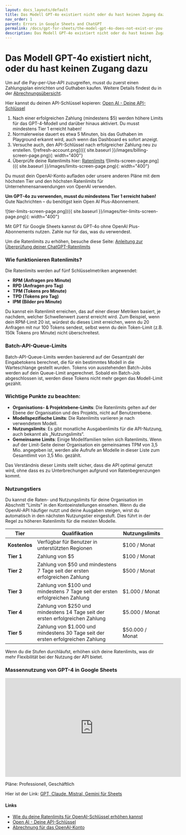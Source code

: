 ```yaml
---
layout: docs_layouts/default
title: Das Modell GPT-4o existiert nicht oder du hast keinen Zugang dazu
nav_order: 1
parent: Errors in Google Sheets and ChatGPT
permalink: /docs/gpt-for-sheets/the-model-gpt-4o-does-not-exist-or-you-do-not-have-access-to-it/germany
description: Das Modell GPT-4o existiert nicht oder du hast keinen Zugang dazu
---
```


# Das Modell GPT-4o existiert nicht, oder du hast keinen Zugang dazu

Um auf die Pay-per-Use-API zuzugreifen, musst du zuerst einen Zahlungsplan einrichten und Guthaben kaufen. Weitere Details findest du in der [Abrechnungsübersicht](https://platform.openai.com/settings/organization/billing/overview).

Hier kannst du deinen API-Schlüssel kopieren: <a href="https://platform.openai.com/api-keys" rel="nofollow" target="_blank">Open AI - Deine API-Schlüssel</a>

1. Nach einer erfolgreichen Zahlung (mindestens $5) werden höhere Limits für das GPT-4-Modell und darüber hinaus aktiviert. Du musst mindestens Tier 1 erreicht haben!
2. Normalerweise dauert es etwa 5 Minuten, bis das Guthaben im Playground erkannt wird, auch wenn das Dashboard es sofort anzeigt.
3. Versuche auch, den API-Schlüssel nach erfolgreicher Zahlung neu zu erstellen.
   ![refresh-account.png]({{ site.baseurl }}/images/billing-screen-page.png){: width="400"}
4. Überprüfe deine Ratenlimits hier: <a rel="nofollow" target="_blank" href="https://platform.openai.com/settings/organization/limits">Ratenlimits</a>
   ![limits-screen-page.png]({{ site.baseurl }}/images/limits-screen-page.png){: width="400"}

Du musst dein OpenAI-Konto aufladen oder unsere anderen Pläne mit dem höchsten Tier und den höchsten Ratenlimits für Unternehmensanwendungen von OpenAI verwenden.

**Um GPT-4o zu verwenden, musst du mindestens Tier 1 erreicht haben!**  
Gute Nachrichten – du benötigst kein Open AI Plus-Abonnement.

![tier-limits-screen-page.png]({{ site.baseurl }}/images/tier-limits-screen-page.png){: width="400"}

Mit GPT für Google Sheets kannst du GPT-4o ohne OpenAI Plus-Abonnements nutzen. Zahle nur für das, was du verwendest.

Um die Ratenlimits zu erhöhen, besuche diese Seite: <a href="https://platform.openai.com/docs/guides/rate-limits" rel="nofollow" target="_blank">Anleitung zur Überprüfung deiner ChatGPT-Ratenlimits</a>

### Wie funktionieren Ratenlimits?

Die Ratenlimits werden auf fünf Schlüsselmetriken angewendet:

- **RPM (Anfragen pro Minute)**
- **RPD (Anfragen pro Tag)**
- **TPM (Tokens pro Minute)**
- **TPD (Tokens pro Tag)**
- **IPM (Bilder pro Minute)**

Du kannst ein Ratenlimit erreichen, das auf einer dieser Metriken basiert, je nachdem, welcher Schwellenwert zuerst erreicht wird. Zum Beispiel, wenn dein RPM-Limit 20 ist, würdest du dieses Limit erreichen, wenn du 20 Anfragen mit nur 100 Tokens sendest, selbst wenn du dein Token-Limit (z.B. 150k Tokens pro Minute) nicht überschreitest.

### Batch-API-Queue-Limits

Batch-API-Queue-Limits werden basierend auf der Gesamtzahl der Eingabetokens berechnet, die für ein bestimmtes Modell in die Warteschlange gestellt wurden. Tokens von ausstehenden Batch-Jobs werden auf dein Queue-Limit angerechnet. Sobald ein Batch-Job abgeschlossen ist, werden diese Tokens nicht mehr gegen das Modell-Limit gezählt.

### Wichtige Punkte zu beachten:

- **Organisations- & Projektebene-Limits**: Die Ratenlimits gelten auf der Ebene der Organisation und des Projekts, nicht auf Benutzerebene.
- **Modellspezifische Limits**: Die Ratenlimits variieren je nach verwendetem Modell.
- **Nutzungslimits**: Es gibt monatliche Ausgabenlimits für die API-Nutzung, auch bekannt als „Nutzungslimits“.
- **Gemeinsame Limits**: Einige Modellfamilien teilen sich Ratenlimits. Wenn auf der Limit-Seite deiner Organisation ein gemeinsames TPM von 3,5 Mio. angegeben ist, werden alle Aufrufe an Modelle in dieser Liste zum Gesamtlimit von 3,5 Mio. gezählt.

Das Verständnis dieser Limits stellt sicher, dass die API optimal genutzt wird, ohne dass es zu Unterbrechungen aufgrund von Ratenbegrenzungen kommt.

### Nutzungstiers

Du kannst die Raten- und Nutzungslimits für deine Organisation im Abschnitt "Limits" in den Kontoeinstellungen einsehen. Wenn du die OpenAI-API häufiger nutzt und deine Ausgaben steigen, wirst du automatisch in den nächsten Nutzungstier eingestuft. Dies führt in der Regel zu höheren Ratenlimits für die meisten Modelle.

| **Tier**    | **Qualifikation**                                                  | **Nutzungslimits** |
|-------------|-------------------------------------------------------------------|--------------------|
| **Kostenlos** | Verfügbar für Benutzer in unterstützten Regionen                  | $100 / Monat       |
| **Tier 1**  | Zahlung von $5                                                    | $100 / Monat       |
| **Tier 2**  | Zahlung von $50 und mindestens 7 Tage seit der ersten erfolgreichen Zahlung | $500 / Monat      |
| **Tier 3**  | Zahlung von $100 und mindestens 7 Tage seit der ersten erfolgreichen Zahlung | $1.000 / Monat    |
| **Tier 4**  | Zahlung von $250 und mindestens 14 Tage seit der ersten erfolgreichen Zahlung | $5.000 / Monat    |
| **Tier 5**  | Zahlung von $1.000 und mindestens 30 Tage seit der ersten erfolgreichen Zahlung | $50.000 / Monat   |

Wenn du die Stufen durchläufst, erhöhen sich deine Ratenlimits, was dir mehr Flexibilität bei der Nutzung der API bietet.

### Massennutzung von GPT-4 in Google Sheets
<iframe width="560" height="315" src="https://www.youtube.com/embed/V4IRVKBHJy4?si=3qoBVoXAddHTg7qR" title="So verwendest du GPT für Sheets" frameborder="0" allow="accelerometer; autoplay; clipboard-write; encrypted-media; gyroscope; picture-in-picture; web-share" allowfullscreen></iframe>

Pläne: Professionell, Geschäftlich

Hier ist der Link: [GPT, Claude, Mistral, Gemini für Sheets](https://docgpt.ai/gpt-for-sheets/)

#### Links
- <a href="https://platform.openai.com/docs/guides/rate-limits?context=tier-free" rel="nofollow" target="_blank">Wie du deine Ratenlimits für OpenAI-Schlüssel erhöhen kannst</a>
- <a href="https://platform.openai.com/api-keys" rel="nofollow" target="_blank">Open AI - Deine API-Schlüssel</a>
- <a href="https://platform.openai.com/account/billing/overview" rel="nofollow" target="_blank">Abrechnung für das OpenAI-Konto</a>
